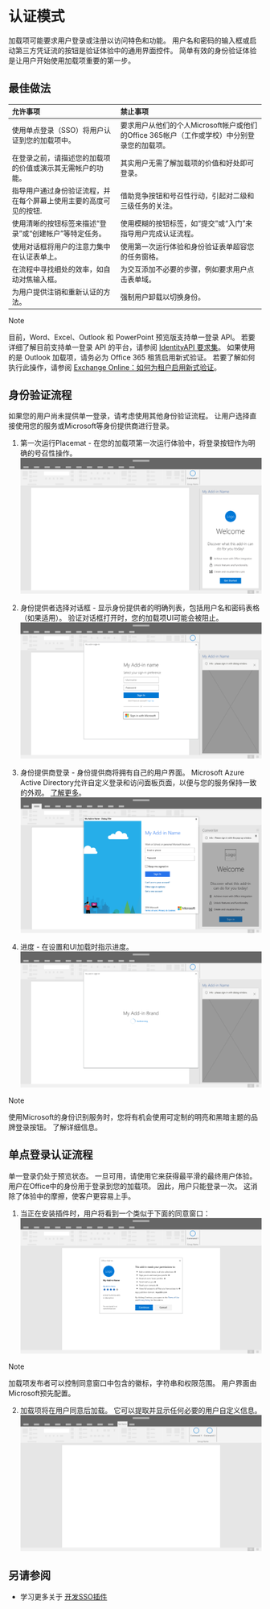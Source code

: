 # <a name="authentication-patterns"></a>认证模式

加载项可能要求用户登录或注册以访问特色和功能。 用户名和密码的输入框或启动第三方凭证流的按钮是验证体验中的通用界面控件。 简单有效的身份验证体验是让用户开始使用加载项重要的第一步。

## <a name="best-practices"></a>最佳做法

|允许事项|禁止事项|
|:----|:----|
|使用单点登录（SSO）将用户认证到您的加载项中。|要求用户从他们的个人Microsoft帐户或他们的Office 365帐户（工作或学校）中分别登录您的加载项。|
|在登录之前，请描述您的加载项的价值或演示其无需帐户的功能。 |其实用户无需了解加载项的价值和好处即可登录。|
|指导用户通过身份验证流程，并在每个屏幕上使用主要的高度可见的按钮. |借助竞争按钮和号召性行动，引起对二级和三级任务的关注。|
|使用清晰的按钮标签来描述“登录”或“创建帐户”等特定任务。   |使用模糊的按钮标签，如“提交”或“入门”来指导用户完成认证流程。|
|使用对话框将用户的注意力集中在认证表单上。    |使用第一次运行体验和身份验证表单超容您的任务窗格。|
|在流程中寻找细处的效率，如自动对焦输入框。 |为交互添加不必要的步骤，例如要求用户点击表单域。|
|为用户提供注销和重新认证的方法。    |强制用户卸载以切换身份。|

> [!NOTE]
> 目前，Word、Excel、Outlook 和 PowerPoint 预览版支持单一登录 API。 若要详细了解目前支持单一登录 API 的平台，请参阅 [IdentityAPI 要求集](https://dev.office.com/reference/add-ins/requirement-sets/identity-api-requirement-sets)。 如果使用的是 Outlook 加载项，请务必为 Office 365 租赁启用新式验证。 若要了解如何执行此操作，请参阅 [Exchange Online：如何为租户启用新式验证](https://social.technet.microsoft.com/wiki/contents/articles/32711.exchange-online-how-to-enable-your-tenant-for-modern-authentication.aspx)。


## <a name="authentication-flow"></a>身份验证流程
如果您的用户尚未提供单一登录，请考虑使用其他身份验证流程。 让用户选择直接使用您的服务或Microsoft等身份提供商进行登录。

1. 第一次运行Placemat  - 在您的加载项第一次运行体验中，将登录按钮作为明确的号召性操作。
![](../images/add-in-fre-value-placemat.png)

2. 身份提供者选择对话框 - 显示身份提供者的明确列表，包括用户名和密码表格（如果适用）。 验证对话框打开时，您的加载项UI可能会被阻止。
![](../images/add-in-auth-choices-dialog.png)



3. 身份提供商登录 - 身份提供商将拥有自己的用户界面。 Microsoft Azure Active Directory允许自定义登录和访问面板页面，以便与您的服务保持一致的外观。 [了解更多](https://docs.microsoft.com/azure/active-directory/fundamentals/customize-branding)。
![](../images/add-in-auth-identity-sign-in.png)

4. 进度 - 在设置和UI加载时指示进度。
![](../images/add-in-auth-modal-interstitial.png)

> [!NOTE] 
> 使用Microsoft的身份识别服务时，您将有机会使用可定制的明亮和黑暗主题的品牌登录按钮。 了解详细信息。

## <a name="single-sign-on-authentication-flow"></a>单点登录认证流程
单一登录仍处于预览状态。 一旦可用，请使用它来获得最平滑的最终用户体验。 用户在Office中的身份用于登录到您的加载项。 因此，用户只能登录一次。 这消除了体验中的摩擦，使客户更容易上手。

1. 当正在安装插件时，用户将看到一个类似于下面的同意窗口： ![](../images/add-in-auth-SSO-consent-dialog.png)
> [!NOTE]
> 加载项发布者可以控制同意窗口中包含的徽标，字符串和权限范围。 用户界面由Microsoft预先配置。

2. 加载项将在用户同意后加载。 它可以提取并显示任何必要的用户自定义信息。
![](../images/add-in-ribbon.png)

## <a name="see-also"></a>另请参阅
- 学习更多关于 [开发SSO插件](https://docs.microsoft.com/office/dev/add-ins/develop/sso-in-office-add-ins)